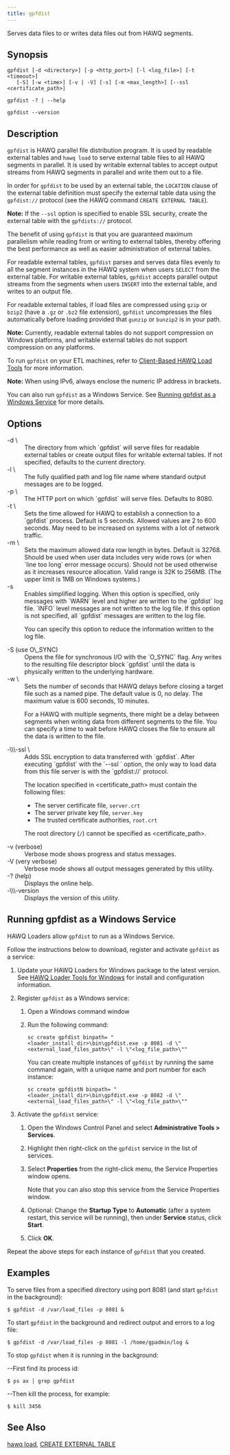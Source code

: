 ```yaml
---
title: gpfdist
---
```


<!--
Licensed to the Apache Software Foundation (ASF) under one
or more contributor license agreements.  See the NOTICE file
distributed with this work for additional information
regarding copyright ownership.  The ASF licenses this file
to you under the Apache License, Version 2.0 (the
"License"); you may not use this file except in compliance
with the License.  You may obtain a copy of the License at

  http://www.apache.org/licenses/LICENSE-2.0

Unless required by applicable law or agreed to in writing,
software distributed under the License is distributed on an
"AS IS" BASIS, WITHOUT WARRANTIES OR CONDITIONS OF ANY
KIND, either express or implied.  See the License for the
specific language governing permissions and limitations
under the License.
-->

Serves data files to or writes data files out from HAWQ segments.

## Synopsis<a id="topic1__section2"></a>

``` pre
gpfdist [-d <directory>] [-p <http_port>] [-l <log_file>] [-t <timeout>] 
   [-S] [-w <time>] [-v | -V] [-s] [-m <max_length>] [--ssl <certificate_path>]

gpfdist -? | --help 

gpfdist --version
```

## Description<a id="topic1__section3"></a>

`gpfdist` is HAWQ parallel file distribution program. It is used by readable external tables and `hawq load` to serve external table files to all HAWQ segments in parallel. It is used by writable external tables to accept output streams from HAWQ segments in parallel and write them out to a file.

In order for `gpfdist` to be used by an external table, the `LOCATION` clause of the external table definition must specify the external table data using the `gpfdist://` protocol (see the HAWQ command `CREATE EXTERNAL TABLE`).

**Note:** If the `--ssl` option is specified to enable SSL security, create the external table with the `gpfdists://` protocol.

The benefit of using `gpfdist` is that you are guaranteed maximum parallelism while reading from or writing to external tables, thereby offering the best performance as well as easier administration of external tables.

For readable external tables, `gpfdist` parses and serves data files evenly to all the segment instances in the HAWQ system when users `SELECT` from the external table. For writable external tables, `gpfdist` accepts parallel output streams from the segments when users `INSERT` into the external table, and writes to an output file.

For readable external tables, if load files are compressed using `gzip` or `bzip2` (have a `.gz` or `.bz2` file extension), `gpfdist` uncompresses the files automatically before loading provided that `gunzip` or `bunzip2` is in your path.

**Note:** Currently, readable external tables do not support compression on Windows platforms, and writable external tables do not support compression on any platforms.

To run `gpfdist` on your ETL machines, refer to [Client-Based HAWQ Load Tools](../../../datamgmt/load/client-loadtools/index.html) for more information.

**Note:** When using IPv6, always enclose the numeric IP address in brackets.

You can also run `gpfdist` as a Windows Service. See [Running gpfdist as a Windows Service](#topic1__section5) for more details.

## Options<a id="topic1__section4"></a>

<dt>-d \<directory\>  </dt>
<dd>The directory from which `gpfdist` will serve files for readable external tables or create output files for writable external tables. If not specified, defaults to the current directory.</dd>

<dt>-l \<log\_file\>  </dt>
<dd>The fully qualified path and log file name where standard output messages are to be logged.</dd>

<dt>-p \<http\_port\>  </dt>
<dd>The HTTP port on which `gpfdist` will serve files. Defaults to 8080.</dd>

<dt>-t \<timeout\>  </dt>
<dd>Sets the time allowed for HAWQ to establish a connection to a `gpfdist` process. Default is 5 seconds. Allowed values are 2 to 600 seconds. May need to be increased on systems with a lot of network traffic.</dd>

<dt>-m \<max\_length\>  </dt>
<dd>Sets the maximum allowed data row length in bytes. Default is 32768. Should be used when user data includes very wide rows (or when `line too long` error message occurs). Should not be used otherwise as it increases resource allocation. Valid range is 32K to 256MB. (The upper limit is 1MB on Windows systems.)</dd>

<dt>-s  </dt>
<dd>Enables simplified logging. When this option is specified, only messages with `WARN` level and higher are written to the `gpfdist` log file. `INFO` level messages are not written to the log file. If this option is not specified, all `gpfdist` messages are written to the log file.

You can specify this option to reduce the information written to the log file.</dd>

<dt>-S (use O\_SYNC)  </dt>
<dd>Opens the file for synchronous I/O with the `O_SYNC` flag. Any writes to the resulting file descriptor block `gpfdist` until the data is physically written to the underlying hardware.</dd>

<dt>-w \<time\>  </dt>
<dd>Sets the number of seconds that HAWQ delays before closing a target file such as a named pipe. The default value is 0, no delay. The maximum value is 600 seconds, 10 minutes.

For a HAWQ with multiple segments, there might be a delay between segments when writing data from different segments to the file. You can specify a time to wait before HAWQ closes the file to ensure all the data is written to the file.</dd>

<dt>-\\\-ssl \<certificate\_path\>  </dt>
<dd>Adds SSL encryption to data transferred with `gpfdist`. After executing `gpfdist` with the `--ssl <certificate_path>` option, the only way to load data from this file server is with the `gpfdist://` protocol.

The location specified in \<certificate\_path\> must contain the following files:

-   The server certificate file, `server.crt`
-   The server private key file, `server.key`
-   The trusted certificate authorities, `root.crt`

The root directory (`/`) cannot be specified as \<certificate\_path\>.</dd>

<dt>-v (verbose)  </dt>
<dd>Verbose mode shows progress and status messages.</dd>

<dt>-V (very verbose)  </dt>
<dd>Verbose mode shows all output messages generated by this utility.</dd>

<dt>-? (help)  </dt>
<dd>Displays the online help.</dd>

<dt>-\\\-version  </dt>
<dd>Displays the version of this utility.</dd>

## Running gpfdist as a Windows Service<a id="topic1__section5"></a>

HAWQ Loaders allow `gpfdist` to run as a Windows Service.

Follow the instructions below to download, register and activate `gpfdist` as a service:

1.  Update your HAWQ Loaders for Windows package to the latest version. See [HAWQ Loader Tools for Windows](../../../datamgmt/load/client-loadtools.html#installloadrunwin) for install and configuration information.
    
2.  Register `gpfdist` as a Windows service:
    1.  Open a Windows command window
    2.  Run the following command:

        ``` pre
        sc create gpfdist binpath= "<loader_install_dir>\bin\gpfdist.exe -p 8081 -d \"<external_load_files_path>\" -l \"<log_file_path>\""
        ```

        You can create multiple instances of `gpfdist` by running the same command again, with a unique name and port number for each instance:

        ``` pre
        sc create gpfdistN binpath= "<loader_install_dir>\bin\gpfdist.exe -p 8082 -d \"<external_load_files_path>\" -l \"<log_file_path>\""
        ```

3.  Activate the `gpfdist` service:
    1.  Open the Windows Control Panel and select **Administrative Tools &gt; Services**.
    2.  Highlight then right-click on the `gpfdist` service in the list of services.
    3.  Select **Properties** from the right-click menu, the Service Properties window opens.

        Note that you can also stop this service from the Service Properties window.

    4.  Optional: Change the **Startup Type** to **Automatic** (after a system restart, this service will be running), then under **Service** status, click **Start**.
    5.  Click **OK**.

Repeat the above steps for each instance of `gpfdist` that you created.

## Examples<a id="topic1__section6"></a>

To serve files from a specified directory using port 8081 (and start `gpfdist` in the background):

``` shell
$ gpfdist -d /var/load_files -p 8081 &
```

To start `gpfdist` in the background and redirect output and errors to a log file:

``` shell
$ gpfdist -d /var/load_files -p 8081 -l /home/gpadmin/log &
```

To stop `gpfdist` when it is running in the background:

--First find its process id:

``` shell
$ ps ax | grep gpfdist
```

--Then kill the process, for example:

``` shell
$ kill 3456
```

## See Also<a id="topic1__section7"></a>

[hawq load](hawqload.html#topic1), [CREATE EXTERNAL TABLE](../../sql/CREATE-EXTERNAL-TABLE/index.html)
